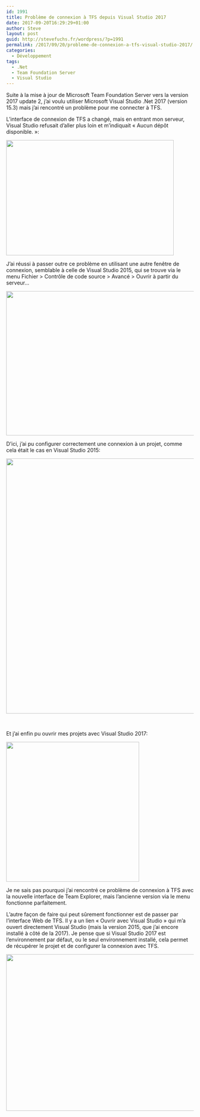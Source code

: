 ```yaml
---
id: 1991
title: Problème de connexion à TFS depuis Visual Studio 2017
date: 2017-09-20T16:29:29+01:00
author: Steve
layout: post
guid: http://stevefuchs.fr/wordpress/?p=1991
permalink: /2017/09/20/probleme-de-connexion-a-tfs-visual-studio-2017/
categories:
  - Développement
tags:
  - .Net
  - Team Foundation Server
  - Visual Studio
---
```

Suite à la mise à jour de Microsoft Team Foundation Server vers la version 2017 update 2, j&rsquo;ai voulu utiliser Microsoft Visual Studio .Net 2017 (version 15.3) mais j&rsquo;ai rencontré un problème pour me connecter à TFS.

L&rsquo;interface de connexion de TFS a changé, mais en entrant mon serveur, Visual Studio refusait d&rsquo;aller plus loin et m&rsquo;indiquait « Aucun dépôt disponible. »:

<a href="http://stevefuchs.fr/wordpress/2017/09/20/probleme-de-connexion-a-tfs-depuis-visual-studio-2017__trashed/vs_2017_tfs_connexion/" rel="attachment wp-att-1983"><img class="alignnone size-full wp-image-1983" src="https://i0.wp.com/stevefuchs.fr/wordpress/wp-content/uploads/2017/09/VS_2017_TFS_Connexion.png?resize=450%2C310" alt="" width="450" height="310" srcset="https://i0.wp.com/stevefuchs.fr/wordpress/wp-content/uploads/2017/09/VS_2017_TFS_Connexion.png?w=450 450w, https://i0.wp.com/stevefuchs.fr/wordpress/wp-content/uploads/2017/09/VS_2017_TFS_Connexion.png?resize=300%2C207 300w" sizes="(max-width: 450px) 85vw, 450px" data-recalc-dims="1" /></a>

J&rsquo;ai réussi à passer outre ce problème en utilisant une autre fenêtre de connexion, semblable à celle de Visual Studio 2015, qui se trouve via le menu Fichier > Contrôle de code source > Avancé > Ouvrir à partir du serveur&#8230;

<a href="http://stevefuchs.fr/wordpress/2017/09/20/probleme-de-connexion-a-tfs-depuis-visual-studio-2017__trashed/vs_2017_tfs_source_control/" rel="attachment wp-att-1985"><img class="alignnone wp-image-1985 size-full" src="https://i0.wp.com/stevefuchs.fr/wordpress/wp-content/uploads/2017/09/VS_2017_TFS_Source_Control.png?resize=808%2C388" alt="" width="808" height="388" srcset="https://i0.wp.com/stevefuchs.fr/wordpress/wp-content/uploads/2017/09/VS_2017_TFS_Source_Control.png?w=808 808w, https://i0.wp.com/stevefuchs.fr/wordpress/wp-content/uploads/2017/09/VS_2017_TFS_Source_Control.png?resize=300%2C144 300w, https://i0.wp.com/stevefuchs.fr/wordpress/wp-content/uploads/2017/09/VS_2017_TFS_Source_Control.png?resize=768%2C369 768w" sizes="(max-width: 709px) 85vw, (max-width: 909px) 67vw, (max-width: 984px) 61vw, (max-width: 1362px) 45vw, 600px" data-recalc-dims="1" /></a>

D&rsquo;ici, j&rsquo;ai pu configurer correctement une connexion à un projet, comme cela était le cas en Visual Studio 2015:

<a href="http://stevefuchs.fr/wordpress/2017/09/20/probleme-de-connexion-a-tfs-depuis-visual-studio-2017__trashed/vs_2017_tfs_source_control_detail/" rel="attachment wp-att-1986"><img class="alignnone size-full wp-image-1986" src="https://i2.wp.com/stevefuchs.fr/wordpress/wp-content/uploads/2017/09/VS_2017_TFS_Source_Control_Detail.png?resize=781%2C686" alt="" width="781" height="686" srcset="https://i2.wp.com/stevefuchs.fr/wordpress/wp-content/uploads/2017/09/VS_2017_TFS_Source_Control_Detail.png?w=781 781w, https://i2.wp.com/stevefuchs.fr/wordpress/wp-content/uploads/2017/09/VS_2017_TFS_Source_Control_Detail.png?resize=300%2C264 300w, https://i2.wp.com/stevefuchs.fr/wordpress/wp-content/uploads/2017/09/VS_2017_TFS_Source_Control_Detail.png?resize=768%2C675 768w" sizes="(max-width: 709px) 85vw, (max-width: 909px) 67vw, (max-width: 984px) 61vw, (max-width: 1362px) 45vw, 600px" data-recalc-dims="1" /></a>

&nbsp;

Et j&rsquo;ai enfin pu ouvrir mes projets avec Visual Studio 2017:

<a href="http://stevefuchs.fr/wordpress/2017/09/20/probleme-de-connexion-a-tfs-depuis-visual-studio-2017__trashed/vs_2017_tfs_result/" rel="attachment wp-att-1987"><img class="alignnone size-full wp-image-1987" src="https://i0.wp.com/stevefuchs.fr/wordpress/wp-content/uploads/2017/09/VS_2017_TFS_Result.png?resize=357%2C376" alt="" width="357" height="376" srcset="https://i0.wp.com/stevefuchs.fr/wordpress/wp-content/uploads/2017/09/VS_2017_TFS_Result.png?w=357 357w, https://i0.wp.com/stevefuchs.fr/wordpress/wp-content/uploads/2017/09/VS_2017_TFS_Result.png?resize=285%2C300 285w" sizes="(max-width: 357px) 85vw, 357px" data-recalc-dims="1" /></a>

Je ne sais pas pourquoi j&rsquo;ai rencontré ce problème de connexion à TFS avec la nouvelle interface de Team Explorer, mais l&rsquo;ancienne version via le menu fonctionne parfaitement.

L&rsquo;autre façon de faire qui peut sûrement fonctionner est de passer par l&rsquo;interface Web de TFS. Il y a un lien « Ouvrir avec Visual Studio » qui m&rsquo;a ouvert directement Visual Studio (mais la version 2015, que j&rsquo;ai encore installé à côté de la 2017). Je pense que si Visual Studio 2017 est l&rsquo;environnement par défaut, ou le seul environnement installé, cela permet de récupérer le projet et de configurer la connexion avec TFS.

<a href="http://stevefuchs.fr/wordpress/2017/09/20/probleme-de-connexion-a-tfs-depuis-visual-studio-2017__trashed/vs_2017_tfs_web/" rel="attachment wp-att-1988"><img class="alignnone wp-image-1988" src="https://i0.wp.com/stevefuchs.fr/wordpress/wp-content/uploads/2017/09/VS_2017_TFS_Web.png?resize=840%2C421" alt="" width="840" height="421" srcset="https://i0.wp.com/stevefuchs.fr/wordpress/wp-content/uploads/2017/09/VS_2017_TFS_Web.png?w=1216 1216w, https://i0.wp.com/stevefuchs.fr/wordpress/wp-content/uploads/2017/09/VS_2017_TFS_Web.png?resize=300%2C150 300w, https://i0.wp.com/stevefuchs.fr/wordpress/wp-content/uploads/2017/09/VS_2017_TFS_Web.png?resize=768%2C385 768w, https://i0.wp.com/stevefuchs.fr/wordpress/wp-content/uploads/2017/09/VS_2017_TFS_Web.png?resize=1024%2C513 1024w, https://i0.wp.com/stevefuchs.fr/wordpress/wp-content/uploads/2017/09/VS_2017_TFS_Web.png?resize=1200%2C601 1200w" sizes="(max-width: 709px) 85vw, (max-width: 909px) 67vw, (max-width: 1362px) 62vw, 840px" data-recalc-dims="1" /></a>